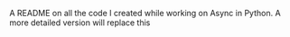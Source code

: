 A README on all the code I created while working on Async in Python. A more detailed version will replace this
